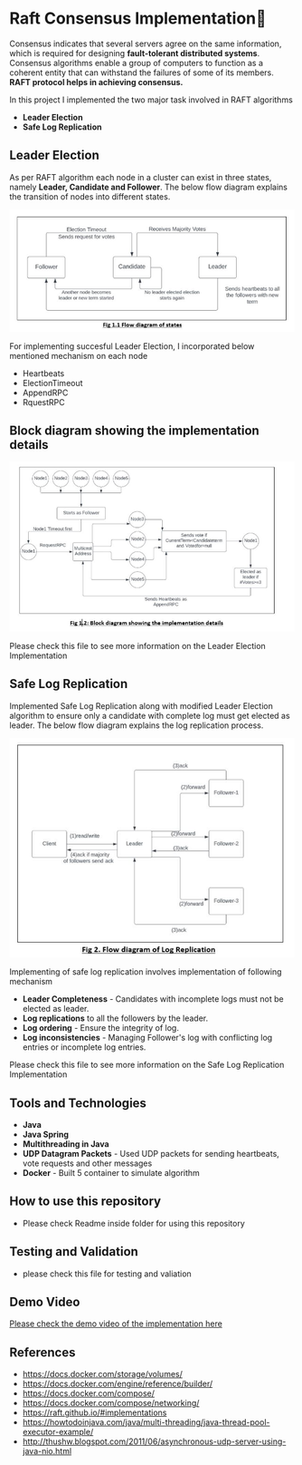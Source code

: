 # **Raft Consensus Implementation**:rowboat:

Consensus indicates that several servers agree on the same information, which is required for designing **fault-tolerant distributed systems**. 
Consensus algorithms enable a group of computers to function as a coherent entity that can withstand the failures of some of its members.
**RAFT protocol helps in achieving consensus.**

In this project I implemented the two major task involved in RAFT algorithms
* **Leader Election**
* **Safe Log Replication**

## Leader Election
As per RAFT algorithm each node in a cluster can exist in three states, namely **Leader, Candidate and Follower**.
The below flow diagram explains the transition of nodes into different states.

<p align="center">
<img src="https://github.com/akdev121/RaftImplementation/blob/74eff67e269e5f7b0894bb01498e41b62eccbe0d/ReadmeImages/Capture1.1.JPG">
</p>

For implementing succesful Leader Election, I incorporated below mentioned mechanism on each node

* Heartbeats
* ElectionTimeout
* AppendRPC
* RquestRPC


## Block diagram showing the implementation details

<p align="center">
<img src="https://github.com/akdev121/RaftImplementation/blob/74eff67e269e5f7b0894bb01498e41b62eccbe0d/ReadmeImages/Capture3.JPG">
</p>


Please check this file to see more information on the Leader Election Implementation

## Safe Log Replication
Implemented Safe Log Replication along with modified Leader Election algorithm to ensure only a candidate with complete log must get 
elected as leader. The below flow diagram explains the log replication process.

<p align="center">
<img src="https://github.com/akdev121/RaftImplementation/blob/74eff67e269e5f7b0894bb01498e41b62eccbe0d/ReadmeImages/Capture2.JPG">
</p>

Implementing of safe log replication involves implementation of following mechanism
* **Leader Completeness** - Candidates with incomplete logs must not be elected as leader.
* **Log replications** to all the followers by the leader.
* **Log ordering** - Ensure the integrity of log.
* **Log inconsistencies** - Managing Follower's log with conflicting log entries or incomplete log entries.

Please check this file to see more information on the Safe Log Replication Implementation

## Tools and Technologies
* **Java**
* **Java Spring**
* **Multithreading in Java**
* **UDP Datagram Packets** - Used UDP packets for sending heartbeats, vote requests and other messages
* **Docker** - Built 5 container to simulate algorithm

## How to use this repository
* Please check Readme inside folder for using this repository

## Testing and Validation
* please check this file for testing and valiation

## Demo Video
[Please check the demo video of the implementation here](akdev121/RaftImplementation/DemoVideo/)


## References
* https://docs.docker.com/storage/volumes/
* https://docs.docker.com/engine/reference/builder/
* https://docs.docker.com/compose/
* https://docs.docker.com/compose/networking/
* https://raft.github.io/#implementations
* https://howtodoinjava.com/java/multi-threading/java-thread-pool-executor-example/
* http://thushw.blogspot.com/2011/06/asynchronous-udp-server-using-java-nio.html